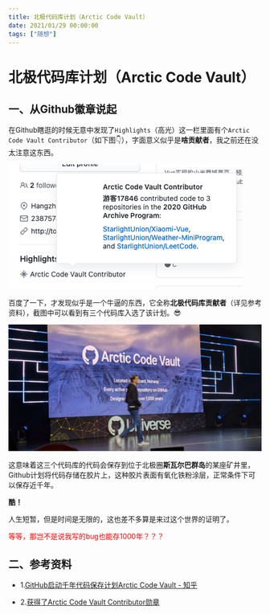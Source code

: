 ```yaml
---
title: 北极代码库计划（Arctic Code Vault）
date: 2021/01/29 00:00:00
tags: ["随想"]
---
```


# 北极代码库计划（Arctic Code Vault）

<ClientOnly>
  <display-bar :displayData="$frontmatter"></display-bar>
</ClientOnly>

## 一、从Github徽章说起

在Github瞎逛的时候无意中发现了`Highlights`（高光）这一栏里面有个`Arctic Code Vault Contributor`（如下图👇），字面意义似乎是**啥贡献者**，我之前还在没太注意这东西。

![acv-01](/images/thoughts/acv-01.png)

百度了一下，才发现似乎是一个牛逼的东西，它全称**北极代码库贡献者**（详见参考资料），截图中可以看到有三个代码库入选了该计划。😎

![acv-02](/images/thoughts/acv-02.jpg)

这意味着这三个代码库的代码会保存到位于北极圈**斯瓦尔巴群岛**的某座矿井里，Github计划将代码存储在胶片上，这种胶片表面有氧化铁粉涂层，正常条件下可以保存近千年。

**酷！**

人生短暂，但是时间是无限的，这也差不多算是来过这个世界的证明了。

<font color="red">等等，那岂不是说我写的bug也能存1000年？？？</font>

## 二、参考资料

* 1.[GitHub启动千年代码保存计划Arctic Code Vault - 知乎](https://zhuanlan.zhihu.com/p/91999867)

* 2.[获得了Arctic Code Vault Contributor勋章](https://blog.csdn.net/ybdesire/article/details/107413961)

